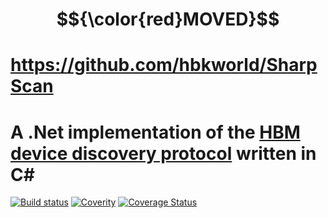 # $${\color{red}MOVED}$$
# https://github.com/hbkworld/SharpScan

# A .Net implementation of the [HBM device discovery protocol](https://github.com/HBM/scan-spec/blob/master/scan.md) written in C&#35;

[![Build status](https://ci.appveyor.com/api/projects/status/8kxgstqf064mitch?svg=true)](https://ci.appveyor.com/project/gatzka/sharpscan)
[![Coverity](https://scan.coverity.com/projects/9951/badge.svg)](https://scan.coverity.com/projects/9951)
[![Coverage Status](https://coveralls.io/repos/github/HBM/SharpScan/badge.svg?branch=master)](https://coveralls.io/github/HBM/SharpScan?branch=master)

